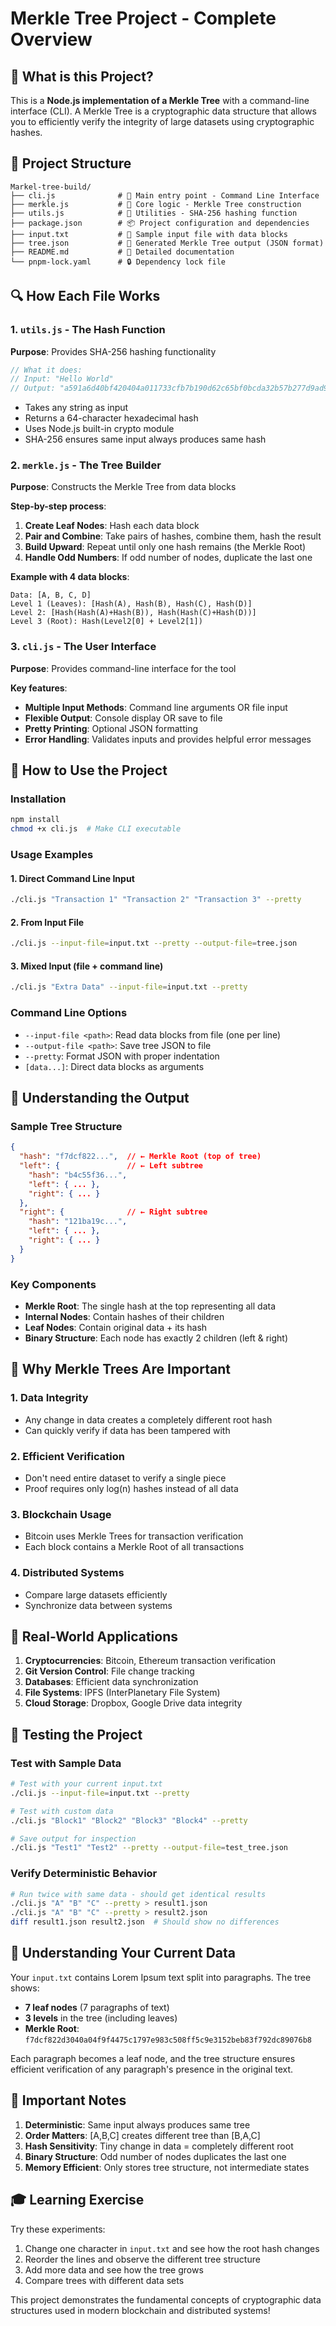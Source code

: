 # Merkle Tree Project - Complete Overview

## 🌳 What is this Project?

This is a **Node.js implementation of a Merkle Tree** with a command-line interface (CLI). A Merkle Tree is a cryptographic data structure that allows you to efficiently verify the integrity of large datasets using cryptographic hashes.

## 📁 Project Structure

```
Markel-tree-build/
├── cli.js              # 🎯 Main entry point - Command Line Interface
├── merkle.js           # 🧠 Core logic - Merkle Tree construction
├── utils.js            # 🔧 Utilities - SHA-256 hashing function
├── package.json        # 📦 Project configuration and dependencies
├── input.txt           # 📄 Sample input file with data blocks
├── tree.json           # 🌲 Generated Merkle Tree output (JSON format)
├── README.md           # 📖 Detailed documentation
└── pnpm-lock.yaml      # 🔒 Dependency lock file
```

## 🔍 How Each File Works

### 1. `utils.js` - The Hash Function

**Purpose**: Provides SHA-256 hashing functionality

```javascript
// What it does:
// Input: "Hello World"
// Output: "a591a6d40bf420404a011733cfb7b190d62c65bf0bcda32b57b277d9ad9f146e"
```

- Takes any string as input
- Returns a 64-character hexadecimal hash
- Uses Node.js built-in crypto module
- SHA-256 ensures same input always produces same hash

### 2. `merkle.js` - The Tree Builder

**Purpose**: Constructs the Merkle Tree from data blocks

**Step-by-step process**:

1. **Create Leaf Nodes**: Hash each data block
2. **Pair and Combine**: Take pairs of hashes, combine them, hash the result
3. **Build Upward**: Repeat until only one hash remains (the Merkle Root)
4. **Handle Odd Numbers**: If odd number of nodes, duplicate the last one

**Example with 4 data blocks**:

```
Data: [A, B, C, D]
Level 1 (Leaves): [Hash(A), Hash(B), Hash(C), Hash(D)]
Level 2: [Hash(Hash(A)+Hash(B)), Hash(Hash(C)+Hash(D))]
Level 3 (Root): Hash(Level2[0] + Level2[1])
```

### 3. `cli.js` - The User Interface

**Purpose**: Provides command-line interface for the tool

**Key features**:

- **Multiple Input Methods**: Command line arguments OR file input
- **Flexible Output**: Console display OR save to file
- **Pretty Printing**: Optional JSON formatting
- **Error Handling**: Validates inputs and provides helpful error messages

## 🚀 How to Use the Project

### Installation

```bash
npm install
chmod +x cli.js  # Make CLI executable
```

### Usage Examples

#### 1. Direct Command Line Input

```bash
./cli.js "Transaction 1" "Transaction 2" "Transaction 3" --pretty
```

#### 2. From Input File

```bash
./cli.js --input-file=input.txt --pretty --output-file=tree.json
```

#### 3. Mixed Input (file + command line)

```bash
./cli.js "Extra Data" --input-file=input.txt --pretty
```

### Command Line Options

- `--input-file <path>`: Read data blocks from file (one per line)
- `--output-file <path>`: Save tree JSON to file
- `--pretty`: Format JSON with proper indentation
- `[data...]`: Direct data blocks as arguments

## 🧮 Understanding the Output

### Sample Tree Structure

```json
{
  "hash": "f7dcf822...",  // ← Merkle Root (top of tree)
  "left": {               // ← Left subtree
    "hash": "b4c55f36...",
    "left": { ... },
    "right": { ... }
  },
  "right": {              // ← Right subtree
    "hash": "121ba19c...",
    "left": { ... },
    "right": { ... }
  }
}
```

### Key Components

- **Merkle Root**: The single hash at the top representing all data
- **Internal Nodes**: Contain hashes of their children
- **Leaf Nodes**: Contain original data + its hash
- **Binary Structure**: Each node has exactly 2 children (left & right)

## 🔐 Why Merkle Trees Are Important

### 1. **Data Integrity**

- Any change in data creates a completely different root hash
- Can quickly verify if data has been tampered with

### 2. **Efficient Verification**

- Don't need entire dataset to verify a single piece
- Proof requires only log(n) hashes instead of all data

### 3. **Blockchain Usage**

- Bitcoin uses Merkle Trees for transaction verification
- Each block contains a Merkle Root of all transactions

### 4. **Distributed Systems**

- Compare large datasets efficiently
- Synchronize data between systems

## 🎯 Real-World Applications

1. **Cryptocurrencies**: Bitcoin, Ethereum transaction verification
2. **Git Version Control**: File change tracking
3. **Databases**: Efficient data synchronization
4. **File Systems**: IPFS (InterPlanetary File System)
5. **Cloud Storage**: Dropbox, Google Drive data integrity

## 🧪 Testing the Project

### Test with Sample Data

```bash
# Test with your current input.txt
./cli.js --input-file=input.txt --pretty

# Test with custom data
./cli.js "Block1" "Block2" "Block3" "Block4" --pretty

# Save output for inspection
./cli.js "Test1" "Test2" --pretty --output-file=test_tree.json
```

### Verify Deterministic Behavior

```bash
# Run twice with same data - should get identical results
./cli.js "A" "B" "C" --pretty > result1.json
./cli.js "A" "B" "C" --pretty > result2.json
diff result1.json result2.json  # Should show no differences
```

## 🔬 Understanding Your Current Data

Your `input.txt` contains Lorem Ipsum text split into paragraphs. The tree shows:

- **7 leaf nodes** (7 paragraphs of text)
- **3 levels** in the tree (including leaves)
- **Merkle Root**: `f7dcf822d3040a04f9f4475c1797e983c508ff5c9e3152beb83f792dc89076b8`

Each paragraph becomes a leaf node, and the tree structure ensures efficient verification of any paragraph's presence in the original text.

## 🚨 Important Notes

1. **Deterministic**: Same input always produces same tree
2. **Order Matters**: [A,B,C] creates different tree than [B,A,C]
3. **Hash Sensitivity**: Tiny change in data = completely different root
4. **Binary Structure**: Odd number of nodes duplicates the last one
5. **Memory Efficient**: Only stores tree structure, not intermediate states

## 🎓 Learning Exercise

Try these experiments:

1. Change one character in `input.txt` and see how the root hash changes
2. Reorder the lines and observe the different tree structure
3. Add more data and see how the tree grows
4. Compare trees with different data sets

This project demonstrates the fundamental concepts of cryptographic data structures used in modern blockchain and distributed systems!
